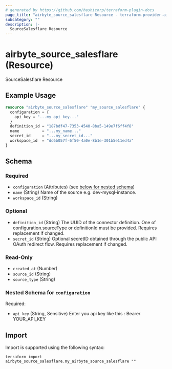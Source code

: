 ```yaml
---
# generated by https://github.com/hashicorp/terraform-plugin-docs
page_title: "airbyte_source_salesflare Resource - terraform-provider-airbyte"
subcategory: ""
description: |-
  SourceSalesflare Resource
---
```


# airbyte_source_salesflare (Resource)

SourceSalesflare Resource

## Example Usage

```terraform
resource "airbyte_source_salesflare" "my_source_salesflare" {
  configuration = {
    api_key = "...my_api_key..."
  }
  definition_id = "187bdf47-7353-4540-8ba5-149e7f6ff4f8"
  name          = "...my_name..."
  secret_id     = "...my_secret_id..."
  workspace_id  = "dd6b057f-6f50-4a0e-8b1e-301b5e11ed4a"
}
```

<!-- schema generated by tfplugindocs -->
## Schema

### Required

- `configuration` (Attributes) (see [below for nested schema](#nestedatt--configuration))
- `name` (String) Name of the source e.g. dev-mysql-instance.
- `workspace_id` (String)

### Optional

- `definition_id` (String) The UUID of the connector definition. One of configuration.sourceType or definitionId must be provided. Requires replacement if changed.
- `secret_id` (String) Optional secretID obtained through the public API OAuth redirect flow. Requires replacement if changed.

### Read-Only

- `created_at` (Number)
- `source_id` (String)
- `source_type` (String)

<a id="nestedatt--configuration"></a>
### Nested Schema for `configuration`

Required:

- `api_key` (String, Sensitive) Enter you api key like this : Bearer YOUR_API_KEY

## Import

Import is supported using the following syntax:

```shell
terraform import airbyte_source_salesflare.my_airbyte_source_salesflare ""
```
